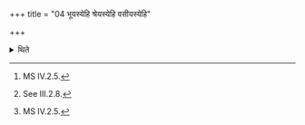 +++
title = "04 भूयस्येहि श्रेयस्येहि वसीयस्येहि"

+++

<details><summary>थिते</summary>

4. By means of the formulae (called) Saptagavī beginning with bhūyasyehi śreyasyehi[^1] (he addresses the Iḍā -portion) at the time of its inaudible invocation.[^2] By means of the formulae called Munuṣyagavī beginning with cidasi manāsi...[^3] and by means of the formulae beginning with devīrdevairabhi mā nivartadhvam (he addresses the Iḍā-portion) at the time of its loud invocation.  


[^1]: MS IV.2.5.  

[^2]: See III.2.8.  

[^3]: MS IV.2.5.  

[^4]: See III.2.8.
</details>
